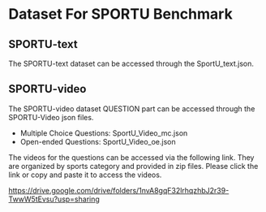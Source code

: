 # Dataset For SPORTU Benchmark

## SPORTU-text
The SPORTU-text dataset can be accessed through the SportU_text.json.

## SPORTU-video
The SPORTU-video dataset QUESTION part can be accessed through the SPORTU-Video json files.
- Multiple Choice Questions: SportU_Video_mc.json
- Open-ended Questions: SportU_Video_oe.json

The videos for the questions can be accessed via the following link. They are organized by sports category and provided in zip files. Please click the link or copy and paste it to access the videos.

https://drive.google.com/drive/folders/1nvA8gqF32lrhqzhbJ2r39-TwwW5tEvsu?usp=sharing

